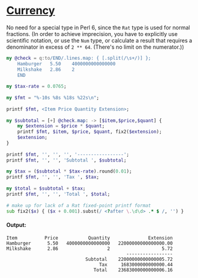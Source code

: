 [1]: https://rosettacode.org/wiki/Currency

# [Currency][1]

No need for a special type in Perl 6, since the `Rat` type is used for normal fractions.
(In order to achieve imprecision, you have to explicitly use scientific notation,
or use the `Num` type, or calculate a result that requires a denominator in excess of `2 ** 64`. (There's no limit on the numerator.))

```raku
my @check = q:to/END/.lines.map: { [.split(/\s+/)] };
    Hamburger   5.50    4000000000000000
    Milkshake   2.86    2
    END
 
my $tax-rate = 0.0765;
 
my $fmt = "%-10s %8s %18s %22s\n";
 
printf $fmt, <Item Price Quantity Extension>;
 
my $subtotal = [+] @check.map: -> [$item,$price,$quant] {
    my $extension = $price * $quant;
    printf $fmt, $item, $price, $quant, fix2($extension);
    $extension;
}
 
printf $fmt, '', '', '', '-----------------';
printf $fmt, '', '', 'Subtotal ', $subtotal;
 
my $tax = ($subtotal * $tax-rate).round(0.01);
printf $fmt, '', '', 'Tax ', $tax;
 
my $total = $subtotal + $tax;
printf $fmt, '', '', 'Total ', $total;
 
# make up for lack of a Rat fixed-point printf format
sub fix2($x) { ($x + 0.001).subst(/ <?after \.\d\d> .* $ /, '') }
```

#### Output:
```
Item          Price           Quantity              Extension
Hamburger      5.50   4000000000000000   22000000000000000.00
Milkshake      2.86                  2                   5.72
                                            -----------------
                             Subtotal    22000000000000005.72
                                  Tax     1683000000000000.44
                                Total    23683000000000006.16
```